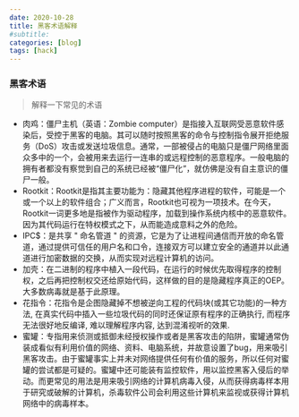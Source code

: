 ```yaml
---
date: 2020-10-28
title: 黑客术语解释
#subtitle: 
categories: [blog]
tags: [hack]
---
```


### 黑客术语

> 解释一下常见的术语

* 肉鸡：僵尸主机（英语：Zombie computer）是指接入互联网受恶意软件感染后，受控于黑客的电脑。其可以随时按照黑客的命令与控制指令展开拒绝服务（DoS）攻击或发送垃圾信息。通常，一部被侵占的电脑只是僵尸网络里面众多中的一个，会被用来去运行一连串的或远程控制的恶意程序。一般电脑的拥有者都没有察觉到自己的系统已经被“僵尸化”，就仿佛是没有自主意识的僵尸一般。
* Rootkit：Rootkit是指其主要功能为：隐藏其他程序进程的软件，可能是一个或一个以上的软件组合；广义而言，Rootkit也可视为一项技术。在今天，Rootkit一词更多地是指被作为驱动程序，加载到操作系统内核中的恶意软件。因为其代码运行在特权模式之下，从而能造成意料之外的危险。
* IPC$：是共享 " 命名管道 " 的资源，它是为了让进程间通信而开放的命名管道，通过提供可信任的用户名和口令，连接双方可以建立安全的通道并以此通道进行加密数据的交换，从而实现对远程计算机的访问。
* 加壳：在二进制的程序中植入一段代码，在运行的时候优先取得程序的控制权，之后再把控制权交还给原始代码，这样做的目的是隐藏程序真正的OEP。大多数病毒就是基于此原理。
* 花指令：花指令是企图隐藏掉不想被逆向工程的代码块(或其它功能)的一种方法, 在真实代码中插入一些垃圾代码的同时还保证原有程序的正确执行, 而程序无法很好地反编译, 难以理解程序内容, 达到混淆视听的效果.
* 蜜罐：专指用来侦测或抵御未经授权操作或者是黑客攻击的陷阱，蜜罐通常伪装成看似有利用价值的网络、资料、电脑系统，并故意设置了bug，用来吸引黑客攻击。由于蜜罐事实上并未对网络提供任何有价值的服务，所以任何对蜜罐的尝试都是可疑的。蜜罐中还可能装有监控软件，用以监控黑客入侵后的举动。而更常见的用法是用来吸引网络的计算机病毒入侵，从而获得病毒样本用于研究或破解的计算机，杀毒软件公司会利用这些计算机来监视或获得计算机网络中的病毒样本。